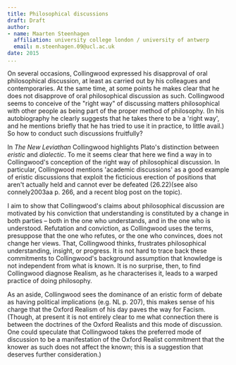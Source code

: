 ```yaml
---
title: Philosophical discussions
draft: Draft
author:
- name: Maarten Steenhagen
  affiliation: university college london / university of antwerp
  email: m.steenhagen.09@ucl.ac.uk
date: 2015
... 
```


On several occasions, Collingwood expressed his disapproval of oral philosophical discussion, at least as carried out by his colleagues and contemporaries. At the same time, at some points he makes clear that he does not disapprove of oral philosophical discussion as such. Collingwood seems to conceive of the "right way" of discussing matters philosophical with other people as being part of the proper method of philosophy. (In his autobiography he clearly suggests that he takes there to be a 'right way', and he mentions briefly that he has tried to use it in practice, to little avail.) So how to conduct such discussions fruitfully? 

In _The New Leviathan_ Collingwood highlights Plato's distinction between _eristic_ and _dialectic_. To me it seems clear that here we find a way in to Collingwood's conception of the right way of philosophical discussion. In particular, Collingwood mentions 'academic discussions' as a good example of eristic discussions that exploit the ficticious erection of positions that aren't actually held and cannot ever be defeated (26.22)(see also connely2003aa p. 266, and a recent blog post on the topic). 

I aim to show that Collingwood's claims about philosophical discussion are motivated by his conviction that understanding is constituted by a change in both parties – both in the one who understands, and in the one who is understood. Refutation and conviction, as Collingwood uses the terms, presuppose that the one who refutes, or the one who convinces, does not change her views. That, Collingwood thinks, frustrates philosophical understanding, insight, or progress. It is not hard to trace back these commitments to Collingwood's background assumption that knowledge is not independent from what is known. It is no surprise, then, to find Collingwood diagnose Realism, as he characterises it, leads to a warped practice of doing philosophy.

As an aside, Collingwood sees the dominance of an eristic form of debate as having political implications (e.g. NL p. 207), this makes sense of his charge that the Oxford Realism of his day paves the way for Facism. (Though, at present it is not entirely clear to me what connection there is between the doctrines of the Oxford Realists and this mode of discussion. One could speculate that Collingwood takes the preferred mode of discussion to be a manifestation of the Oxford Realist commitment that the knower as such does not affect the known; this is a suggestion that deserves further consideration.)
